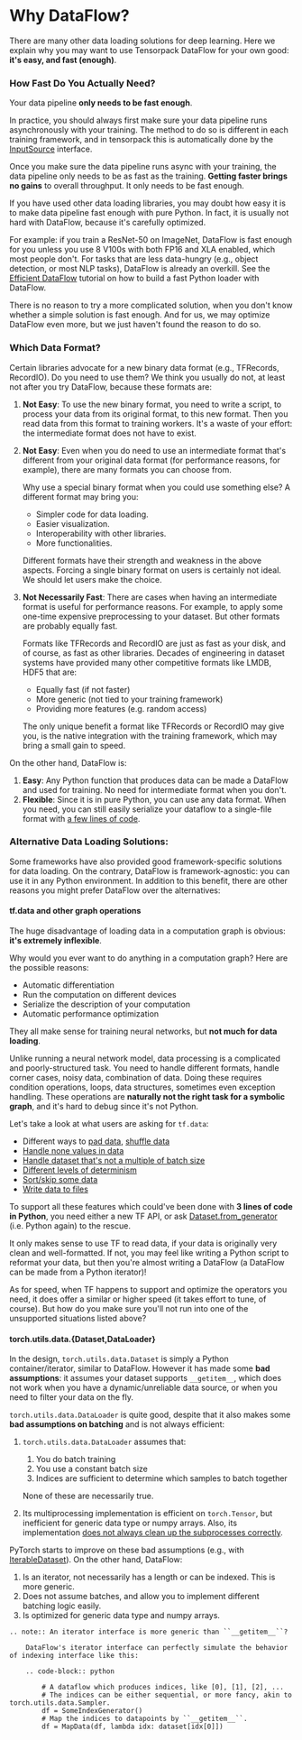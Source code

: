 
# Why DataFlow?

There are many other data loading solutions for deep learning.
Here we explain why you may want to use Tensorpack DataFlow for your own good:
**it's easy, and fast (enough)**.

### How Fast Do You Actually Need?

Your data pipeline **only needs to be fast enough**.

In practice, you should always first make sure your data pipeline runs
asynchronously with your training.
The method to do so is different in each training framework,
and in tensorpack this is automatically done by the [InputSource](/tutorial/extend/input-source.html)
interface.

Once you make sure the data pipeline runs async with your training,
the data pipeline only needs to be as fast as the training.
**Getting faster brings no gains** to overall throughput.
It only needs to be fast enough.

If you have used other data loading libraries, you may doubt
how easy it is to make data pipeline fast enough with pure Python.
In fact, it is usually not hard with DataFlow, because it's carefully optimized.

For example: if you train a ResNet-50 on ImageNet,
DataFlow is fast enough for you unless you use
8 V100s with both FP16 and XLA enabled, which most people don't.
For tasks that are less data-hungry (e.g., object detection, or most NLP tasks),
DataFlow is already an overkill.
See the [Efficient DataFlow](/tutorial/efficient-dataflow.html) tutorial on how
to build a fast Python loader with DataFlow.

There is no reason to try a more complicated solution,
when you don't know whether a simple solution is fast enough.
And for us, we may optimize DataFlow even more, but we just haven't found the reason to do so.

### Which Data Format?

Certain libraries advocate for a new binary data format (e.g., TFRecords, RecordIO).
Do you need to use them?
We think you usually do not, at least not after you try DataFlow, because these
formats are:

1. **Not Easy**: To use the new binary format,
	 you need to write a script, to process your data from its original format,
	 to this new format. Then you read data from this format to training workers.
	 It's a waste of your effort: the intermediate format does not have to exist.

1. **Not Easy**: Even when you do need to use an intermediate format that's different from your
	 original data format
	(for performance reasons, for example), there are many formats you can choose from.

	 Why use a special binary format when you could use something else?
	 A different format may bring you:

	 * Simpler code for data loading.
	 * Easier visualization.
	 * Interoperability with other libraries.
	 * More functionalities.

	 Different formats have their strength and weakness in the above aspects.
	 Forcing a single binary format on users is certainly not ideal.
	 We should let users make the choice.

1. **Not Necessarily Fast**:
	There are cases when having an intermediate format is useful for performance reasons.
	For example, to apply some one-time expensive preprocessing to your dataset.
	But other formats are probably equally fast.

	Formats like TFRecords and RecordIO are just as fast as your disk, and of course,
	as fast as other libraries.
	Decades of engineering in dataset systems have provided
	many other competitive formats like LMDB, HDF5 that are:
	* Equally fast (if not faster)
	* More generic (not tied to your training framework)
	* Providing more features (e.g. random access)

    The only unique benefit a format like TFRecords or RecordIO may give you,
    is the native integration with the training framework, which may bring a
    small gain to speed.

On the other hand, DataFlow is:

1. **Easy**: Any Python function that produces data can be made a DataFlow and
   used for training. No need for intermediate format when you don't.
1. **Flexible**: Since it is in pure Python, you can use any data format.
   When you need, you can still easily serialize your dataflow to a single-file
   format with 
   [a few lines of code](../../modules/dataflow.html#tensorpack.dataflow.LMDBSerializer).


### Alternative Data Loading Solutions:

Some frameworks have also provided good framework-specific solutions for data loading.
On the contrary, DataFlow is framework-agnostic: you can use it in any Python environment.
In addition to this benefit, there are other reasons you might prefer DataFlow over the alternatives:

#### tf.data and other graph operations

The huge disadvantage of loading data in a computation graph is obvious:
__it's extremely inflexible__.

Why would you ever want to do anything in a computation graph? Here are the possible reasons:

* Automatic differentiation
* Run the computation on different devices
* Serialize the description of your computation
* Automatic performance optimization

They all make sense for training neural networks, but **not much for data loading**.

Unlike running a neural network model, data processing is a complicated and poorly-structured task.
You need to handle different formats, handle corner cases, noisy data, combination of data.
Doing these requires condition operations, loops, data structures, sometimes even exception handling.
These operations are __naturally not the right task for a symbolic graph__,
and it's hard to debug since it's not Python.

Let's take a look at what users are asking for `tf.data`:
* Different ways to [pad data](https://github.com/tensorflow/tensorflow/issues/13969), [shuffle data](https://github.com/tensorflow/tensorflow/issues/14518)
* [Handle none values in data](https://github.com/tensorflow/tensorflow/issues/13865)
* [Handle dataset that's not a multiple of batch size](https://github.com/tensorflow/tensorflow/issues/13745)
* [Different levels of determinism](https://github.com/tensorflow/tensorflow/issues/13932)
* [Sort/skip some data](https://github.com/tensorflow/tensorflow/issues/14250)
* [Write data to files](https://github.com/tensorflow/tensorflow/issues/15014)

To support all these features which could've been done with __3 lines of code in Python__, you need either a new TF
API, or ask [Dataset.from_generator](https://www.tensorflow.org/versions/r1.4/api_docs/python/tf/contrib/data/Dataset#from_generator)
(i.e. Python again) to the rescue.

It only makes sense to use TF to read data, if your data is originally very clean and well-formatted.
If not, you may feel like writing a Python script to reformat your data, but then you're
almost writing a DataFlow (a DataFlow can be made from a Python iterator)!

As for speed, when TF happens to support and optimize the operators you need,
it does offer a similar or higher speed (it takes effort to tune, of course).
But how do you make sure you'll not run into one of the unsupported situations listed above?

#### torch.utils.data.{Dataset,DataLoader}

In the design, `torch.utils.data.Dataset` is simply a Python container/iterator, similar to DataFlow.
However it has made some **bad assumptions**:
it assumes your dataset supports `__getitem__`,
which does not work when you have a dynamic/unreliable data source,
or when you need to filter your data on the fly.

`torch.utils.data.DataLoader` is quite good, despite that it also makes some
**bad assumptions on batching** and is not always efficient:

1. `torch.utils.data.DataLoader` assumes that:
   1. You do batch training
   1. You use a constant batch size
   1. Indices are sufficient to determine which samples to batch together

   None of these are necessarily true.

2. Its multiprocessing implementation is efficient on `torch.Tensor`,
   but inefficient for generic data type or numpy arrays.
   Also, its implementation [does not always clean up the subprocesses correctly](https://github.com/pytorch/pytorch/issues/16608).

PyTorch starts to improve on these bad assumptions (e.g., with [IterableDataset](https://github.com/pytorch/pytorch/pull/19228)).
On the other hand, DataFlow:

1. Is an iterator, not necessarily has a length or can be indexed. This is more generic.
2. Does not assume batches, and allow you to implement different batching logic easily.
3. Is optimized for generic data type and numpy arrays.


```eval_rst
.. note:: An iterator interface is more generic than ``__getitem__``?

	DataFlow's iterator interface can perfectly simulate the behavior of indexing interface like this:

    .. code-block:: python

        # A dataflow which produces indices, like [0], [1], [2], ...
        # The indices can be either sequential, or more fancy, akin to torch.utils.data.Sampler.
        df = SomeIndexGenerator()
        # Map the indices to datapoints by ``__getitem__``.
        df = MapData(df, lambda idx: dataset[idx[0]])
```

